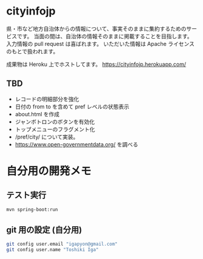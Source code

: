 # cityinfojp

県・市など地方自治体からの情報について、事実そのままに集約するためのサービスです。
当面の間は、自治体の情報そのままに掲載することを目指します。
入力情報の pull request は喜ばれます。
いただいた情報は Apache ライセンスのもとで扱われます。


成果物は Heroku 上でホストしてます。
https://cityinfojp.herokuapp.com/



## TBD
- レコードの明細部分を強化
- 日付の from to を含めて pref レベルの状態表示
- about.html を作成
- ジャンボトロンのボタンを有効化
- トップメニューのフラグメント化
- /pref/city/ について実装。
- https://www.open-governmentdata.org/ を調べる

# 自分用の開発メモ

## テスト実行

```sh
mvn spring-boot:run
```

## git 用の設定 (自分用)

```sh
git config user.email "igapyon@gmail.com"
git config user.name "Toshiki Iga"
```
